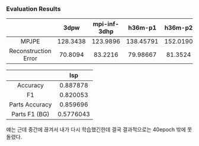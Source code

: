 ### Evaluation Results

|  | 3dpw | mpi-inf-3dhp | h36m-p1 | h36m-p2 |
|:--:|:--:|:--:|:--:|:--:|
| MPJPE | 128.3438 | 123.9896 | 138.45791 | 152.0190 |
| Reconstruction Error | 70.8094 |  83.2216  | 79.98667 | 81.3524 | 


| | lsp | 
|:--:|:--:|
| Accuracy | 0.887878 |
| F1 | 0.820053 |
| Parts Accuracy | 0.859696 |
| Parts F1 (BG) | 0.5776043 | 


얘는 근데 중간에 끊겨서 내가 다시 학습했긴한데 결국 결과적으로는 40epoch 밖에 못 돌렸다. 
